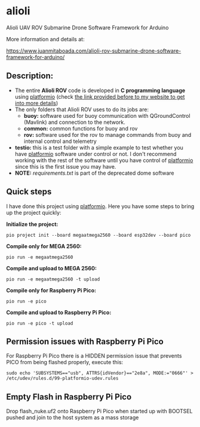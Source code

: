 # alioli
Alioli UAV ROV Submarine Drone Software Framework for Arduino

More information and details at:

https://www.juanmitaboada.com/alioli-rov-submarine-drone-software-framework-for-arduino/

## Description:

- The entire **Alioli ROV** code is developed in **C programming language** using [platformio](https://platformio.org/) (check [the link provided before to my website to get into more details](https://www.juanmitaboada.com/alioli-rov-submarine-drone-software-framework-for-arduino/))
- The only folders that Alioli ROV uses to do its jobs are:
  - **buoy:** software used for buoy communication with QGroundControl (Mavlink) and connection to the network.
  - **common:** common functions for buoy and rov
  - **rov:** software used for the rov to manage commands from buoy and internal control and telemetry
- **testio:** this is a test folder with a simple example to test whether you have [platformio](https://platformio.org/) software under control or not. I don't recommend working with the rest of the software until you have control of [platformio](https://platformio.org/) since this is the first issue you may have.
- **NOTE:** *requirements.txt* is part of the deprecated dome software

## Quick steps

I have done this project using [platformio](https://platformio.org/). Here you have some steps to bring up the project quickly:

**Initialize the project:**

    pio project init --board megaatmega2560 --board esp32dev --board pico

**Compile only for MEGA 2560:**

    pio run -e megaatmega2560

**Compile and upload to MEGA 2560:**

    pio run -e megaatmega2560 -t upload

**Compile only for Raspberry Pi Pico:**

    pio run -e pico

**Compile and upload to Raspberry Pi Pico:**

    pio run -e pico -t upload

## Permission issues with Raspberry Pi Pico

For Raspberry Pi Pico there is a HIDDEN permission issue that prevents PICO from being flashed properly, execute this:

    sudo echo 'SUBSYSTEMS=="usb", ATTRS{idVendor}=="2e8a", MODE:="0666"' >  /etc/udev/rules.d/99-platformio-udev.rules

## Empty Flash in Raspberry Pi Pico

Drop flash_nuke.uf2 onto Raspberry Pi Pico when started up with BOOTSEL pushed and join to the host system as a mass storage
